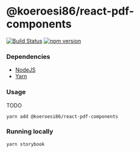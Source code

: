 # @koeroesi86/react-pdf-components
[![Build Status](https://travis-ci.com/Koeroesi86/react-pdf-components.svg?branch=main)](https://travis-ci.com/Koeroesi86/react-pdf-components) [![npm version](https://badge.fury.io/js/%40koeroesi86%2Freact-pdf-components.svg)](https://badge.fury.io/js/%40koeroesi86%2Freact-pdf-components)

### Dependencies
* [NodeJS](https://nodejs.org/en/)
* [Yarn](https://yarnpkg.com/en/)

### Usage

TODO
```shell
yarn add @koeroesi86/react-pdf-components
```

### Running locally

```shell
yarn storybook
```

